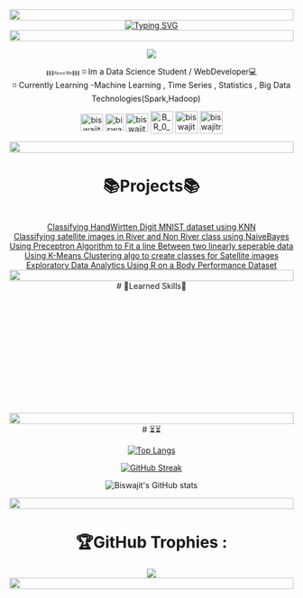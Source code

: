 <img src="https://i.imgur.com/dBaSKWF.gif" height="20" width="100%">
<div align="center">
  <a href="https://git.io/typing-svg">
    <img src="https://readme-typing-svg.demolab.com?font=Fira+Code&weight=1000&size=50&duration=4986&pause=1000&color=00F781&background=0D111700&center=true&vCenter=true&width=1000&height=100&lines=🎲+WELCOME+TO+MY+GITHUB+PAGE+🎲" alt="Typing SVG" />
  </a>
<div>
<img src="https://i.imgur.com/dBaSKWF.gif" height="20" width="100%">
<!-- --------------------------------------------------------------------------------------------------------------------------------------------------------------------- -->
  
![](https://komarev.com/ghpvc/?username=biswajit-github-2022&color=dc143c)
  
<!--<h1 align="center">Hi there 👋🏼 Biswajit Here !</h1> -->
<!-- <img src="https://i.imgur.com/dBaSKWF.gif" height="20" width="100%"> -->
<!-- --------------------------------------------------------------------------------------------------------------------------------------------------------------------- -->

<span style="font-size:0.5em;">👨🏼‍💻About Me👨🏼‍💻</span>
◽ Im a Data Science Student / WebDeveloper💻<br>
◽ Currently Learning  -Machine Learning , Time Series , Statistics , Big Data Technologies(Spark,Hadoop) <img src="" alt="" width="15px"><br>


<a href="https://linkedin.com/in/biswajit-rana" target="blank_"><img align="center"
            src="https://upload.wikimedia.org/wikipedia/commons/8/81/LinkedIn_icon.svg"
            alt="biswajit-rana" height="30" width="40" /></a>
<a href="https://instagram.com/biswajit_0_0_" target="blank_"><img align="center"
            src="https://upload.wikimedia.org/wikipedia/commons/thumb/9/95/Instagram_logo_2022.svg/600px-Instagram_logo_2022.svg.png"
            alt="biswajit_0_0_" height="30" width="32" /></a>
<a href="https://www.facebook.com/biswajitrana13/" target="blank_"><img align="center"
            src="https://cdn.usbrandcolors.com/images/logos/facebook-logo.svg"
            alt="biswajit_0_0_" height="33" width="40" /></a>
<a href="https://twitter.com/B_R_0_0" target="blank_"><img align="center"
            src="https://uxwing.com/wp-content/themes/uxwing/download/brands-and-social-media/x-social-media-logo-icon.png"
            alt="B_R_0_0" height="40" width="40" /></a>
<a href="https://leetcode.com/u/biswajit276/" target="blank_"><img align="center"
            src="https://assets.leetcode.com/static_assets/public/images/LeetCode_logo_rvs.png"
            alt="biswajit276" height="40" width="40" /></a>
<a href="https://discordapp.com/users/757970753605075124" target="blank_"><img align="center"
            src="https://cdn.prod.website-files.com/6257adef93867e50d84d30e2/636e0a69f118df70ad7828d4_icon_clyde_blurple_RGB.svg"
            alt="biswajitrana" height="40" width="40" /></a><br>

<img src="https://i.imgur.com/dBaSKWF.gif" height="20" width="100%">
<!-- --------------------------------------------------------------------------------------------------------------------------------------------------------------------- -->

<h1>📚Projects📚</h1><br>
<a href="https://github.com/biswajit-github-2022/RKMVERI_2ND/tree/main/class/ML/SS_assignments_1" target="blank_">Classifying HandWirtten Digit MNIST dataset using KNN </a><br>
<a href="https://github.com/biswajit-github-2022/RKMVERI_2ND/tree/main/class/ML/SS_assignments_2" target="blank_">Classifying satellite images in River and Non River class using NaiveBayes</a><br>
<a href="https://github.com/biswajit-github-2022/RKMVERI_2ND/tree/main/class/ML/SS_assignments_3" target="blank_">Using Preceptron Algorithm to Fit a line Between two linearly seperable data</a><br>
<a href="https://github.com/biswajit-github-2022/RKMVERI_2ND/tree/main/class/ML/SS_assignments_4" target="blank_">Using K-Means Clustering algo to create classes for Satellite images </a><br>
<a href="https://github.com/biswajit-github-2022/RKMVERI/tree/master/1st_sem_PAPERS_materials/STAT/EDA/EDA" target="blank_">Exploratory Data Analytics Using R on a Body Performance Dataset</a><br>

 <img src="https://i.imgur.com/dBaSKWF.gif" height="20" width="100%">
<!-- --------------------------------------------------------------------------------------------------------------------------------------------------------------------- -->
# 🎯Learned Skills🎯
  <div>
  <img src="https://img.shields.io/badge/C-00599C?style=for-the-badge&logo=c&logoColor=white" alt=""> <img src="https://img.shields.io/badge/C%2B%2B-00599C?style=for-the-badge&logo=c%2B%2B&logoColor=white" alt=""> <img src="https://img.shields.io/badge/Java-ED8B00?style=for-the-badge&logo=openjdk&logoColor=white" alt=""> <img src="https://img.shields.io/badge/Python-14354C?style=for-the-badge&logo=python&logoColor=white" alt=""> <img src="https://img.shields.io/badge/JavaScript-F7DF1E?style=for-the-badge&logo=JavaScript&logoColor=white" alt=""> <img src="https://img.shields.io/badge/TypeScript-007ACC?style=for-the-badge&logo=typescript&logoColor=white" alt=""> <img src="https://img.shields.io/badge/R-276DC3.svg?style=for-the-badge&logo=R&logoColor=white" alt="">
    
  <img src="https://img.shields.io/badge/HTML5-E34F26?style=for-the-badge&logo=html5&logoColor=white" alt=""> <img src="https://img.shields.io/badge/CSS3-1572B6?style=for-the-badge&logo=css3&logoColor=white" alt=""> <img src="https://img.shields.io/badge/Sass-CC6699?style=for-the-badge&logo=sass&logoColor=white" alt=""> <img src="https://img.shields.io/badge/Angular-DD0031?style=for-the-badge&logo=angular&logoColor=white" alt=""> <img src="https://img.shields.io/badge/React-20232A?style=for-the-badge&logo=react&logoColor=61DAFB" alt=""> <img src="https://img.shields.io/badge/Tailwind_CSS-38B2AC?style=for-the-badge&logo=tailwind-css&logoColor=white" alt=""> <img src="https://img.shields.io/badge/Bootstrap-563D7C?style=for-the-badge&logo=bootstrap&logoColor=white" alt=""> <img src="https://img.shields.io/badge/Electron-191970?style=for-the-badge&logo=Electron&logoColor=white" alt=""> <img src="https://img.shields.io/badge/Pug-FFF?style=for-the-badge&logo=pug&logoColor=A86454" alt="">
    
  <img src="https://img.shields.io/badge/express.js-%23404d59.svg?style=for-the-badge&logo=express&logoColor=%2361DAFB" alt=""> <img src="https://img.shields.io/badge/node.js-6DA55F?style=for-the-badge&logo=node.js&logoColor=white" alt=""> <img src="https://img.shields.io/badge/NPM-%23000000.svg?style=for-the-badge&logo=npm&logoColor=white" alt=""> <img src="https://img.shields.io/badge/nestjs-%23E0234E.svg?style=for-the-badge&logo=nestjs&logoColor=white" alt=""> <img src="https://img.shields.io/badge/yarn-%232C8EBB.svg?style=for-the-badge&logo=yarn&logoColor=white" alt="">
 
  <img src="https://img.shields.io/badge/opencv-%23white.svg?style=for-the-badge&logo=opencv&logoColor=white" alt=""> <img src="https://img.shields.io/badge/pandas-150458.svg?style=for-the-badge&logo=pandas&logoColor=white" alt="">

  <img src="https://img.shields.io/badge/MongoDB-47A248.svg?style=for-the-badge&logo=MongoDB&logoColor=white" alt=""> <img src="https://img.shields.io/badge/MySQL-4479A1.svg?style=for-the-badge&logo=MySQL&logoColor=white" alt=""> <img src="https://img.shields.io/badge/Oracle-F80000.svg?style=for-the-badge&logo=Oracle&logoColor=white" alt=""> <img src="https://img.shields.io/badge/Microsoft%20SQL%20Server-CC2927.svg?style=for-the-badge&logo=Microsoft-SQL-Server&logoColor=white" alt=""> <img src="https://img.shields.io/badge/PostgreSQL-4169E1.svg?style=for-the-badge&logo=PostgreSQL&logoColor=white" alt="">

  <img src="https://img.shields.io/badge/Blender-F5792A.svg?style=for-the-badge&logo=Blender&logoColor=white" alt=""> <img src="https://img.shields.io/badge/Postman-FF6C37.svg?style=for-the-badge&logo=Postman&logoColor=white" alt=""> <img src="https://img.shields.io/badge/VSCodium-2F80ED.svg?style=for-the-badge&logo=VSCodium&logoColor=white" alt=""> <img src="https://img.shields.io/badge/IntelliJ%20IDEA-000000.svg?style=for-the-badge&logo=IntelliJ-IDEA&logoColor=white" alt="">

  <img src="https://img.shields.io/badge/Kali%20Linux-557C94.svg?style=for-the-badge&logo=Kali-Linux&logoColor=white" alt=""> <img src="https://img.shields.io/badge/Ubuntu-E95420.svg?style=for-the-badge&logo=Ubuntu&logoColor=white" alt=""> <img src="https://img.shields.io/badge/Windows%2011-0078D4.svg?style=for-the-badge&logo=Windows-11&logoColor=white" alt="">
<div/>
    
  <img src="https://i.imgur.com/dBaSKWF.gif" height="20" width="100%">
<!-- # ⏳📈 My Stats : -->
<!-- ---------------------------------------------------------------------------------------------------------------------------------------------------------------------  -->
# ⏳<img src="https://camo.githubusercontent.com/93b08cf9dfcbf01a8306ebc9b8acd61b0f4fbd9d2fb7cece3d6dbd6a56060c19/68747470733a2f2f692e696d6775722e636f6d2f5943773437446d2e676966" alt="">⏳
  
 [![Top Langs](https://github-readme-stats.vercel.app/api/top-langs/?username=biswajit-github-2022&layout=compact&theme=jolly)](https://github.com/anuraghazra/github-readme-stats)
  
 [![GitHub Streak](http://github-readme-streak-stats.herokuapp.com?user=biswajit-github-2022&theme=monokai&background=000000)](https://git.io/streak-stats)
  
  
  ![Biswajit's GitHub stats](https://github-readme-stats.vercel.app/api?username=biswajit-github-2022&theme=aura&show_icons=true)
    
   <img src="https://i.imgur.com/dBaSKWF.gif" height="20" width="100%">
    
 # 🏆GitHub Trophies :
    
<img src="https://github-profile-trophy.vercel.app/?username=biswajit-github-2022&theme=tokyonight&no-frame=true&row=1&&margin-w=30&no-bg=true">

<div align="center">
  
  <img src="https://i.imgur.com/dBaSKWF.gif" height="20" width="100%">

  
  </div>
    
